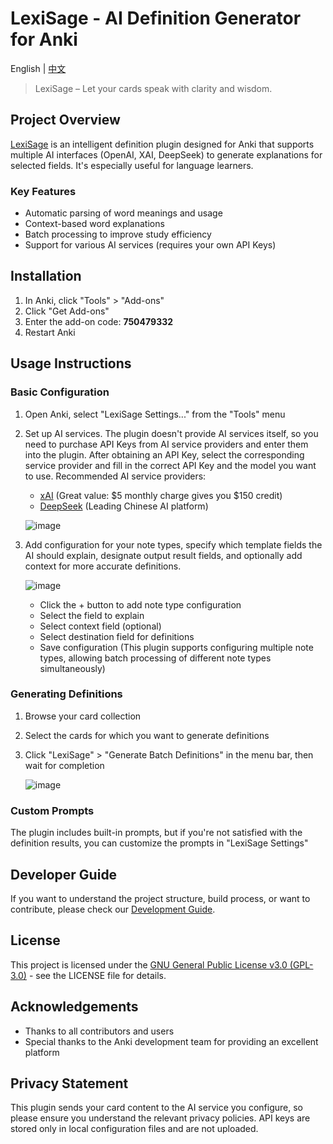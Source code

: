 # LexiSage - AI Definition Generator for Anki

English | [中文](README.md)

> LexiSage – Let your cards speak with clarity and wisdom.

## Project Overview
[LexiSage](https://ankiweb.net/shared/info/750479332?cb=1744698675805) is an intelligent definition plugin designed for Anki that supports multiple AI interfaces (OpenAI, XAI, DeepSeek) to generate explanations for selected fields. It's especially useful for language learners.

### Key Features
- Automatic parsing of word meanings and usage
- Context-based word explanations
- Batch processing to improve study efficiency
- Support for various AI services (requires your own API Keys)

## Installation

1. In Anki, click "Tools" > "Add-ons"
2. Click "Get Add-ons"
3. Enter the add-on code: **750479332**
4. Restart Anki

## Usage Instructions

### Basic Configuration

1. Open Anki, select "LexiSage Settings..." from the "Tools" menu
2. Set up AI services. The plugin doesn't provide AI services itself, so you need to purchase API Keys from AI service providers and enter them into the plugin. After obtaining an API Key, select the corresponding service provider and fill in the correct API Key and the model you want to use.
   Recommended AI service providers:
   - [xAI](https://console.x.ai) (Great value: $5 monthly charge gives you $150 credit)
   - [DeepSeek](https://platform.deepseek.com) (Leading Chinese AI platform)

   ![image](https://github.com/user-attachments/assets/1d33d54d-ca04-4507-83bd-84267557fb0a)
3. Add configuration for your note types, specify which template fields the AI should explain, designate output result fields, and optionally add context for more accurate definitions.

   ![image](https://github.com/user-attachments/assets/ca6f59d6-ab80-4911-b6e0-24c5f3fa0e49)

   - Click the + button to add note type configuration
   - Select the field to explain
   - Select context field (optional)
   - Select destination field for definitions
   - Save configuration
   (This plugin supports configuring multiple note types, allowing batch processing of different note types simultaneously)

### Generating Definitions

1. Browse your card collection
2. Select the cards for which you want to generate definitions
3. Click "LexiSage" > "Generate Batch Definitions" in the menu bar, then wait for completion

   ![image](https://github.com/user-attachments/assets/6ebbb32e-e9a9-4f84-96d1-cc05041e3b8c)

### Custom Prompts

The plugin includes built-in prompts, but if you're not satisfied with the definition results, you can customize the prompts in "LexiSage Settings"

## Developer Guide

If you want to understand the project structure, build process, or want to contribute, please check our [Development Guide](DEVELOPMENT_EN.md).

## License
This project is licensed under the [GNU General Public License v3.0 (GPL-3.0)](LICENSE) - see the LICENSE file for details.

## Acknowledgements
- Thanks to all contributors and users
- Special thanks to the Anki development team for providing an excellent platform

## Privacy Statement
This plugin sends your card content to the AI service you configure, so please ensure you understand the relevant privacy policies. API keys are stored only in local configuration files and are not uploaded.

